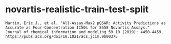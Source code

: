 # novartis-realistic-train-test-split

```
Martin, Eric J., et al. "All-Assay-Max2 pQSAR: Activity Predictions as
Accurate as Four-Concentration IC50s for 8558 Novartis Assays."
Journal of chemical information and modeling 59.10 (2019): 4450-4459.
https://pubs.acs.org/doi/10.1021/acs.jcim.9b00375
```
